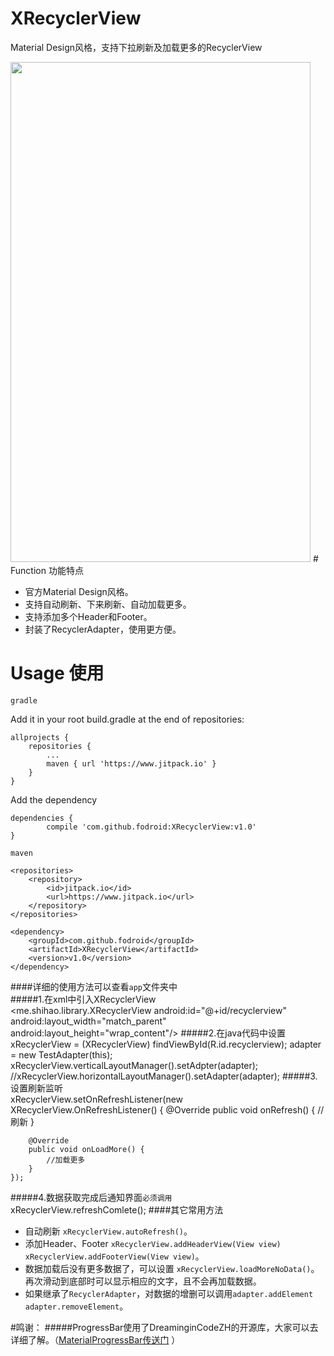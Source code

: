 # XRecyclerView
Material Design风格，支持下拉刷新及加载更多的RecyclerView

<img src="https://github.com/fodroid/XRecyclerView/blob/master/capture/4744071.gif" width="480" height="800" />
# Function 功能特点

* 官方Material Design风格。
* 支持自动刷新、下来刷新、自动加载更多。
* 支持添加多个Header和Footer。
* 封装了RecyclerAdapter，使用更方便。

# Usage 使用
`gradle`

Add it in your root build.gradle at the end of repositories:

    allprojects {
	    repositories {
		    ...
		    maven { url 'https://www.jitpack.io' }
        }
    }

Add the dependency

    dependencies {
	        compile 'com.github.fodroid:XRecyclerView:v1.0'
	}

`maven`

	<repositories>
		<repository>
		    <id>jitpack.io</id>
		    <url>https://www.jitpack.io</url>
		</repository>
	</repositories>

	<dependency>
        <groupId>com.github.fodroid</groupId>
        <artifactId>XRecyclerView</artifactId>
        <version>v1.0</version>
    </dependency>

####详细的使用方法可以查看`app`文件夹中<br>
#####1.在xml中引入XRecyclerView<br>
    <me.shihao.library.XRecyclerView
        android:id="@+id/recyclerview"
        android:layout_width="match_parent"
        android:layout_height="wrap_content"/>
#####2.在java代码中设置<br>
    xRecyclerView = (XRecyclerView) findViewById(R.id.recyclerview);
    adapter = new TestAdapter(this);
    xRecyclerView.verticalLayoutManager().setAdpter(adapter);
    //xRecyclerView.horizontalLayoutManager().setAdapter(adapter);
#####3.设置刷新监听<br>
    xRecyclerView.setOnRefreshListener(new XRecyclerView.OnRefreshListener() {
        @Override
        public void onRefresh() {
            //刷新
        }

        @Override
        public void onLoadMore() {
            //加载更多
        }
    });
#####4.数据获取完成后通知界面`必须调用`<br>
    xRecyclerView.refreshComlete();
####其它常用方法
* 自动刷新 `xRecyclerView.autoRefresh()`。
* 添加Header、Footer `xRecyclerView.addHeaderView(View view)` `xRecyclerView.addFooterView(View view)`。
* 数据加载后没有更多数据了，可以设置 `xRecyclerView.loadMoreNoData()`。再次滑动到底部时可以显示相应的文字，且不会再加载数据。
* 如果继承了`RecyclerAdapter`，对数据的增删可以调用`adapter.addElement` `adapter.removeElement`。

#鸣谢：
#####ProgressBar使用了DreaminginCodeZH的开源库，大家可以去详细了解。（[MaterialProgressBar传送门](https://github.com/DreaminginCodeZH/MaterialProgressBar) ）
